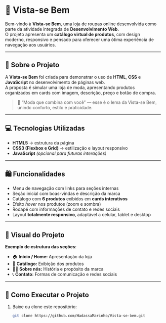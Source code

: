 # 👗 Vista-se Bem

Bem-vindo à **Vista-se Bem**, uma loja de roupas online desenvolvida como parte da atividade integrada de **Desenvolvimento Web**.  
O projeto apresenta um **catálogo virtual de produtos**, com design moderno, responsivo e pensado para oferecer uma ótima experiência de navegação aos usuários.

---

## 🌟 Sobre o Projeto

A **Vista-se Bem** foi criada para demonstrar o uso de **HTML**, **CSS** e **JavaScript** no desenvolvimento de páginas web.  
A proposta é simular uma loja de moda, apresentando produtos organizados em cards com imagem, descrição, preço e botão de compra.

> 💬 “Moda que combina com você” — esse é o lema da Vista-se Bem, unindo conforto, estilo e praticidade.

---

## 💻 Tecnologias Utilizadas

- **HTML5** → estrutura da página  
- **CSS3 (Flexbox e Grid)** → estilização e layout responsivo  
- **JavaScript** *(opcional para futuras interações)*  

---

## 🛍️ Funcionalidades

- Menu de navegação com links para seções internas  
- Seção inicial com boas-vindas e descrição da marca  
- Catálogo com **6 produtos** exibidos em **cards interativos**  
- Efeito *hover* nos produtos (zoom e sombra)  
- Rodapé com informações de contato e redes sociais  
- Layout **totalmente responsivo**, adaptável a celular, tablet e desktop  

---

## 📱 Visual do Projeto

**Exemplo de estrutura das seções:**
- 🏠 **Início / Home:** Apresentação da loja  
- 🧵 **Catálogo:** Exibição dos produtos  
- 🧍‍♀️ **Sobre nós:** História e propósito da marca  
- 📞 **Contato:** Formas de comunicação e redes sociais  

---

## 🚀 Como Executar o Projeto

1. Baixe ou clone este repositório:
   ```bash
   git clone https://github.com/HadassaMarinho/Vista-se-bem.git
